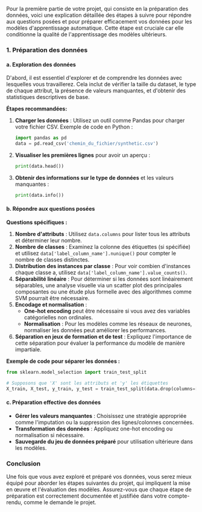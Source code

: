 Pour la première partie de votre projet, qui consiste en la préparation des données, voici une explication détaillée des étapes à suivre pour répondre aux questions posées et pour préparer efficacement vos données pour les modèles d'apprentissage automatique. Cette étape est cruciale car elle conditionne la qualité de l'apprentissage des modèles ultérieurs.

### 1. Préparation des données

#### a. Exploration des données
D'abord, il est essentiel d'explorer et de comprendre les données avec lesquelles vous travaillerez. Cela inclut de vérifier la taille du dataset, le type de chaque attribut, la présence de valeurs manquantes, et d'obtenir des statistiques descriptives de base.

**Étapes recommandées:**
1. **Charger les données** : Utilisez un outil comme Pandas pour charger votre fichier CSV. Exemple de code en Python :
   ```python
   import pandas as pd
   data = pd.read_csv('chemin_du_fichier/synthetic.csv')
   ```
2. **Visualiser les premières lignes** pour avoir un aperçu :
   ```python
   print(data.head())
   ```
3. **Obtenir des informations sur le type de données** et les valeurs manquantes :
   ```python
   print(data.info())
   ```

#### b. Répondre aux questions posées

**Questions spécifiques :**

1. **Nombre d'attributs** : Utilisez `data.columns` pour lister tous les attributs et déterminer leur nombre.
2. **Nombre de classes** : Examinez la colonne des étiquettes (si spécifiée) et utilisez `data['label_column_name'].nunique()` pour compter le nombre de classes distinctes.
3. **Distribution des instances par classe** : Pour voir combien d'instances chaque classe a, utilisez `data['label_column_name'].value_counts()`.
4. **Séparabilité linéaire** : Pour déterminer si les données sont linéairement séparables, une analyse visuelle via un scatter plot des principales composantes ou une étude plus formelle avec des algorithmes comme SVM pourrait être nécessaire.
5. **Encodage et normalisation** : 
   - **One-hot encoding** peut être nécessaire si vous avez des variables catégorielles non ordinales.
   - **Normalisation** : Pour les modèles comme les réseaux de neurones, normaliser les données peut améliorer les performances.
6. **Séparation en jeux de formation et de test** : Expliquez l'importance de cette séparation pour évaluer la performance du modèle de manière impartiale.

**Exemple de code pour séparer les données :**
```python
from sklearn.model_selection import train_test_split

# Supposons que 'X' sont les attributs et 'y' les étiquettes
X_train, X_test, y_train, y_test = train_test_split(data.drop(columns=['label_column']), data['label_column'], test_size=0.2, random_state=42)
```

#### c. Préparation effective des données

- **Gérer les valeurs manquantes** : Choisissez une stratégie appropriée comme l'imputation ou la suppression des lignes/colonnes concernées.
- **Transformation des données** : Appliquez one-hot encoding ou normalisation si nécessaire.
- **Sauvegarde du jeu de données préparé** pour utilisation ultérieure dans les modèles.

### Conclusion
Une fois que vous avez exploré et préparé vos données, vous serez mieux équipé pour aborder les étapes suivantes du projet, qui impliquent la mise en œuvre et l'évaluation des modèles. Assurez-vous que chaque étape de préparation est correctement documentée et justifiée dans votre compte-rendu, comme le demande le projet.

